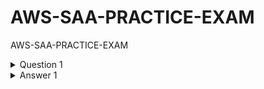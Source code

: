 # AWS-SAA-PRACTICE-EXAM
AWS-SAA-PRACTICE-EXAM

<details>
  <summary>Question 1</summary>
 
A company collects data for temperature, humidity, and atmospheric pressure in cities across multiple continents. The average volume of data that the company collects from each site daily is 500 GB. Each site has a high-speed internet connection. The company wants to store this data in a central data lake on AWS that is highly scalable and cost-effective. Data should be available for analytics within 24 hours of collection.   
  
Which approach will meet these requirements?
  
- [ ] A. Use Amazon S3 as the data lake. Ingest data directly into S3 from each site using AWS DataSync.
- [ ] B. Use Amazon S3 as the data lake. Ingest data from each site into Amazon Kinesis Data Streams, and then use AWS Lambda to write the data to S3.
- [ ] C. Use Amazon S3 as the data lake. Ingest data into Amazon Kinesis Data Firehose from each site, and configure it to deliver data to S3.
- [ ] D. Use Amazon S3 as the data lake. Set up an Amazon EC2 instance at each site to compress and batch the data, and then transfer the data to S3 using SCP.

</details>

<details>
  <summary>Answer 1</summary>
  
  ```
  $ node --version
  v22.14.0
  ```

  ### Answer

  ```
  A
  ```

  ```
  npx create-react-app my-app
  npx create-react-app my-app@latest
  ```

</details>
